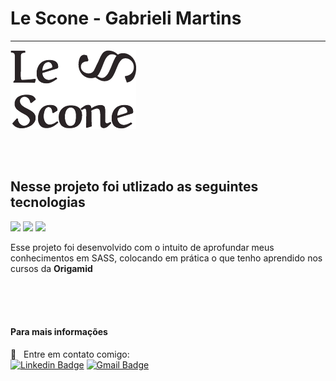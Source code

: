#  Le Scone - Gabrieli Martins

---
![logo](https://github.com/gabrielimartins7/leScone/blob/master/img/lescone.png)

<br><br>

## Nesse projeto foi utlizado as seguintes tecnologias

<code><img width="10%" src="https://www.vectorlogo.zone/logos/w3_html5/w3_html5-ar21.svg"></code>
<code><img width="10%" src="https://www.vectorlogo.zone/logos/netlifyapp_watercss/netlifyapp_watercss-ar21.svg"></code>
<code><img width="10%" src="https://www.vectorlogo.zone/logos/sass-lang/sass-lang-ar21.svg"></code>

Esse projeto foi desenvolvido com o intuito de aprofundar meus conhecimentos em SASS, colocando em prática o que tenho aprendido nos cursos da **Origamid**

<br><br><br>
#### Para mais informações
 :email: &nbsp; Entre em contato comigo: <br/>
 [![Linkedin Badge](https://img.shields.io/badge/-GabrieliMartins-blue?style=flat-square&logo=Linkedin&logoColor=white&link=https://https://www.linkedin.com/in/gabrieli-martins-9881ab157/)](https://www.linkedin.com/in/gabrieli-martins-9881ab157/) 
[![Gmail Badge](https://img.shields.io/badge/-martins.gabrieli.07.almeida@gmail.com-c14438?style=flat-square&logo=Gmail&logoColor=white&link=mailto:martins.gabrieli.07.almeida@gmail.com)](mailto:martins.gabrieli.07.almeida@gmail.com)
